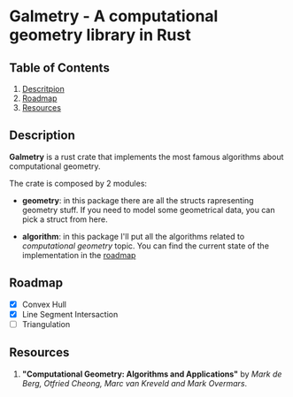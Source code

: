 # Galmetry - A computational geometry library in Rust

## Table of Contents
1. [Descritpion](##description)
1. [Roadmap](##geometry_examples)
1. [Resources](##resources)

## Description <a name="description"> </a>

**Galmetry** is a rust crate that implements the most famous algorithms about computational geometry.

The crate is composed by 2 modules:
- **geometry**: in this package there are all the structs rapresenting geometry stuff. If you need to model some geometrical data, you can pick a struct from here. 

- **algorithm**: in this package I'll put all the algorithms related to *computational geometry* topic. You can find the current state of the implementation in the [roadmap](##roadmap)


## Roadmap <a name="roadmap"> </a>
- [x] Convex Hull
- [x] Line Segment Intersaction
- [ ] Triangulation

## Resources <a name="resources"> </a>
1. **"Computational Geometry: Algorithms and Applications"** by *Mark de Berg, Otfried Cheong, Marc van Kreveld and Mark Overmars*.
